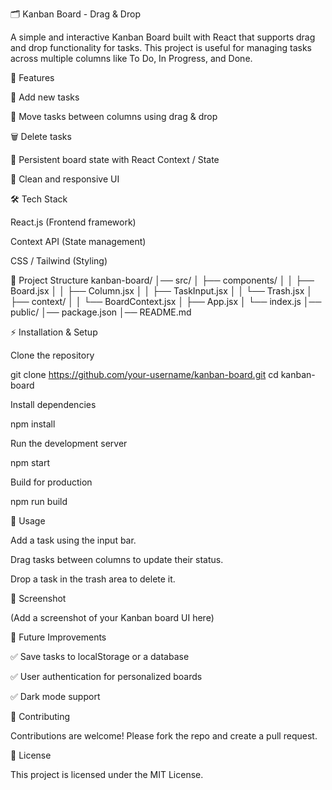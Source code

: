 🗂️ Kanban Board - Drag & Drop

A simple and interactive Kanban Board built with React that supports drag and drop functionality for tasks. This project is useful for managing tasks across multiple columns like To Do, In Progress, and Done.

🚀 Features

📝 Add new tasks

🔄 Move tasks between columns using drag & drop

🗑️ Delete tasks

📌 Persistent board state with React Context / State

🎨 Clean and responsive UI

🛠️ Tech Stack

React.js (Frontend framework)

Context API (State management)

CSS / Tailwind (Styling)

📂 Project Structure
kanban-board/
│── src/
│   ├── components/
│   │   ├── Board.jsx
│   │   ├── Column.jsx
│   │   ├── TaskInput.jsx
│   │   └── Trash.jsx
│   ├── context/
│   │   └── BoardContext.jsx
│   ├── App.jsx
│   └── index.js
│── public/
│── package.json
│── README.md

⚡ Installation & Setup

Clone the repository

git clone https://github.com/your-username/kanban-board.git
cd kanban-board


Install dependencies

npm install


Run the development server

npm start


Build for production

npm run build

🎯 Usage

Add a task using the input bar.

Drag tasks between columns to update their status.

Drop a task in the trash area to delete it.

📸 Screenshot

(Add a screenshot of your Kanban board UI here)

🌟 Future Improvements

✅ Save tasks to localStorage or a database

✅ User authentication for personalized boards

✅ Dark mode support

🤝 Contributing

Contributions are welcome! Please fork the repo and create a pull request.

📜 License

This project is licensed under the MIT License.
